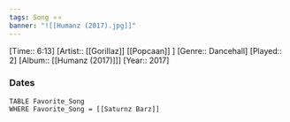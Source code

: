 ```yaml
---
tags: Song ⭐⭐ 
banner: "![[Humanz (2017).jpg]]"
---
```

[Time:: 6:13]
[Artist:: [[Gorillaz]] [[Popcaan]] ]
[Genre:: Dancehall]
[Played:: 2]
[Album:: [[Humanz (2017)]]]
[Year:: 2017]
### Dates
````dataview
TABLE Favorite_Song
WHERE Favorite_Song = [[Saturnz Barz]]
````